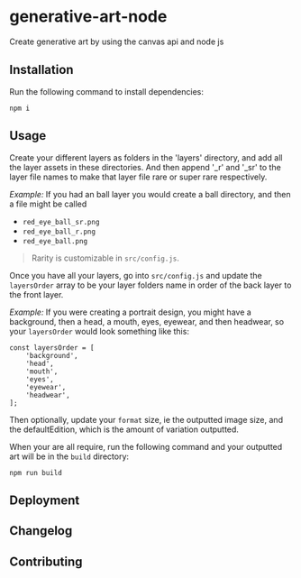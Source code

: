# generative-art-node

Create generative art by using the canvas api and node js

## Installation

Run the following command to install dependencies:

```
npm i
```

## Usage

Create your different layers as folders in the 'layers' directory, and add all the layer assets in these directories. And then append '_r' and '_sr' to the layer file names to make that layer file rare or super rare respectively. 

*Example:* If you had an ball layer you would create a ball directory, and then a file might be called

- `red_eye_ball_sr.png`
- `red_eye_ball_r.png`
- `red_eye_ball.png`

> Rarity is customizable in `src/config.js`.

Once you have all your layers, go into `src/config.js` and update the `layersOrder` array to be your layer folders name in order of the back layer to the front layer.

*Example:* If you were creating a portrait design, you might have a background, then a head, a mouth, eyes, eyewear, and then headwear, so your `layersOrder` would look something like this:

```
const layersOrder = [
    'background',
    'head',
    'mouth',
    'eyes',
    'eyewear',
    'headwear',
];
```

Then optionally, update your `format` size, ie the outputted image size, and the defaultEdition, which is the amount of variation outputted.

When your are all require, run the following command and your outputted art will be in the `build` directory:

```
npm run build
```

## Deployment

## Changelog

## Contributing


